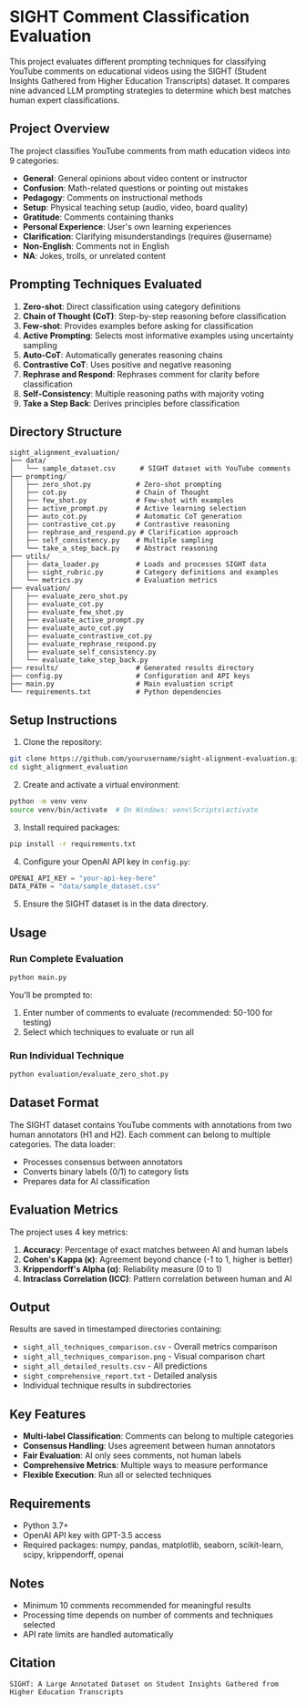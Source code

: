# SIGHT Comment Classification Evaluation

This project evaluates different prompting techniques for classifying YouTube comments on educational videos using the SIGHT (Student Insights Gathered from Higher Education Transcripts) dataset. It compares nine advanced LLM prompting strategies to determine which best matches human expert classifications.

## Project Overview

The project classifies YouTube comments from math education videos into 9 categories:
- **General**: General opinions about video content or instructor
- **Confusion**: Math-related questions or pointing out mistakes
- **Pedagogy**: Comments on instructional methods
- **Setup**: Physical teaching setup (audio, video, board quality)
- **Gratitude**: Comments containing thanks
- **Personal Experience**: User's own learning experiences
- **Clarification**: Clarifying misunderstandings (requires @username)
- **Non-English**: Comments not in English
- **NA**: Jokes, trolls, or unrelated content

## Prompting Techniques Evaluated

1. **Zero-shot**: Direct classification using category definitions
2. **Chain of Thought (CoT)**: Step-by-step reasoning before classification
3. **Few-shot**: Provides examples before asking for classification
4. **Active Prompting**: Selects most informative examples using uncertainty sampling
5. **Auto-CoT**: Automatically generates reasoning chains
6. **Contrastive CoT**: Uses positive and negative reasoning
7. **Rephrase and Respond**: Rephrases comment for clarity before classification
8. **Self-Consistency**: Multiple reasoning paths with majority voting
9. **Take a Step Back**: Derives principles before classification

## Directory Structure

```
sight_alignment_evaluation/
├── data/
│   └── sample_dataset.csv      # SIGHT dataset with YouTube comments
├── prompting/
│   ├── zero_shot.py           # Zero-shot prompting
│   ├── cot.py                 # Chain of Thought
│   ├── few_shot.py            # Few-shot with examples
│   ├── active_prompt.py       # Active learning selection
│   ├── auto_cot.py            # Automatic CoT generation
│   ├── contrastive_cot.py     # Contrastive reasoning
│   ├── rephrase_and_respond.py # Clarification approach
│   ├── self_consistency.py    # Multiple sampling
│   └── take_a_step_back.py    # Abstract reasoning
├── utils/
│   ├── data_loader.py         # Loads and processes SIGHT data
│   ├── sight_rubric.py        # Category definitions and examples
│   └── metrics.py             # Evaluation metrics
├── evaluation/
│   ├── evaluate_zero_shot.py
│   ├── evaluate_cot.py
│   ├── evaluate_few_shot.py
│   ├── evaluate_active_prompt.py
│   ├── evaluate_auto_cot.py
│   ├── evaluate_contrastive_cot.py
│   ├── evaluate_rephrase_respond.py
│   ├── evaluate_self_consistency.py
│   └── evaluate_take_step_back.py
├── results/                   # Generated results directory
├── config.py                  # Configuration and API keys
├── main.py                    # Main evaluation script
└── requirements.txt           # Python dependencies
```

## Setup Instructions

1. Clone the repository:
```bash
git clone https://github.com/yourusername/sight-alignment-evaluation.git
cd sight_alignment_evaluation
```

2. Create and activate a virtual environment:
```bash
python -m venv venv
source venv/bin/activate  # On Windows: venv\Scripts\activate
```

3. Install required packages:
```bash
pip install -r requirements.txt
```

4. Configure your OpenAI API key in `config.py`:
```python
OPENAI_API_KEY = "your-api-key-here"
DATA_PATH = "data/sample_dataset.csv"
```

5. Ensure the SIGHT dataset is in the data directory.

## Usage

### Run Complete Evaluation
```bash
python main.py
```

You'll be prompted to:
1. Enter number of comments to evaluate (recommended: 50-100 for testing)
2. Select which techniques to evaluate or run all

### Run Individual Technique
```bash
python evaluation/evaluate_zero_shot.py
```

## Dataset Format

The SIGHT dataset contains YouTube comments with annotations from two human annotators (H1 and H2). Each comment can belong to multiple categories. The data loader:
- Processes consensus between annotators
- Converts binary labels (0/1) to category lists
- Prepares data for AI classification

## Evaluation Metrics

The project uses 4 key metrics:

1. **Accuracy**: Percentage of exact matches between AI and human labels
2. **Cohen's Kappa (κ)**: Agreement beyond chance (-1 to 1, higher is better)
3. **Krippendorff's Alpha (α)**: Reliability measure (0 to 1)
4. **Intraclass Correlation (ICC)**: Pattern correlation between human and AI

## Output

Results are saved in timestamped directories containing:
- `sight_all_techniques_comparison.csv` - Overall metrics comparison
- `sight_all_techniques_comparison.png` - Visual comparison chart
- `sight_all_detailed_results.csv` - All predictions
- `sight_comprehensive_report.txt` - Detailed analysis
- Individual technique results in subdirectories

## Key Features

- **Multi-label Classification**: Comments can belong to multiple categories
- **Consensus Handling**: Uses agreement between human annotators
- **Fair Evaluation**: AI only sees comments, not human labels
- **Comprehensive Metrics**: Multiple ways to measure performance
- **Flexible Execution**: Run all or selected techniques

## Requirements

- Python 3.7+
- OpenAI API key with GPT-3.5 access
- Required packages: numpy, pandas, matplotlib, seaborn, scikit-learn, scipy, krippendorff, openai

## Notes

- Minimum 10 comments recommended for meaningful results
- Processing time depends on number of comments and techniques selected
- API rate limits are handled automatically

## Citation

<!-- If using the SIGHT dataset, please cite:```-->
```
SIGHT: A Large Annotated Dataset on Student Insights Gathered from Higher Education Transcripts
```